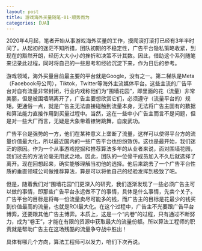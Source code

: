 ```yaml
---
layout: post
title: 游戏海外买量随笔-01-顺势而为
categories: [UA]
---
```


2020年4月起，笔者开始从事游戏海外买量的工作，摸爬滚打滚打已经有3年半时间了。从起初的迷茫不知所措，团队初期的不稳定性，广告平台隐私策略收紧，到现在的豁然开朗，经历大大小小的挫折和决策不计其数。因此，借助这个系列随笔来记录此过程，同时将自己的一些思考和经验沉淀下来，作为日后的参考。

游戏领域，海外买量目前最主要的平台就是Google，没有之一。第二梯队是Meta（Facebook母公司），Tiktok，Twitter等海外主流媒体平台。这些主流的广告平台对自有流量非常封闭，行业内戏称他们为“围墙花园”，即里面的花（流量）非常美丽，但是被围墙隔离开了，广告主要想欣赏它们，必须遵守（流量平台的）规矩。更通俗一点，就是广告主无法直接碰触到流量本身，无法将广告主固有的数据和算法能力直接作用到买量过程中。当然，这在一些中小广告主而言不是问题，但是对一些大厂而言，无疑是大象带着镣铐跳舞，自废武功。

广告平台是强势的一方，他们在某种意义上垄断了流量，这样可以使得平台方的流量价值最大化，所以最近国内的一些广告平台也纷纷效仿。这也是最开始，我们迷茫的原因。作为一个从事游戏挖掘和推荐算法多年的从业者来说，面对围墙花园，我们过去的方法论毫无用武之地。因此，团队的一位骨干成员加入不久后就选择了离开。现在回想起来，确实能够理解当初他的选择。他后来跳去了一个广告平台性质的垂直领域公司做推荐算法，算是可以将他自己的经验发挥到极致了吧。

但是，随着我们对“围墙花园”们更深入的研究，我们逐渐发现了一些必须广告主可以做的事情，即那些广告平台永远做不了的事情，具体是什么事情，先卖个关子。广告平台的目标是将每一份流量卖尽可能多的钱，而广告主的目标是花最少的钱买到价值最高的流量，也就是ROI最大化。在这个过程中，广告主不光要跟广告平台博弈，还要跟其他广告主博弈。本质上，这是一个“内卷”的过程，只有通过不断努力，成为“卷王”，才能在有限的资源中获取最大的流量份额。所以算法工程师的职责就是帮助广告主在这场残酷的流量争夺战中胜出！

具体有哪几个方向，算法工程师可以发力，咱们下次再说。
